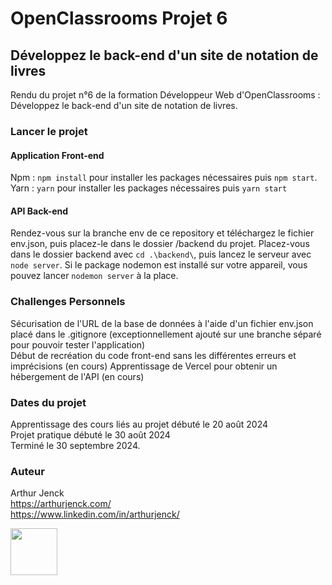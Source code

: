 # OpenClassrooms Projet 6

## Développez le back-end d'un site de notation de livres

Rendu du projet n°6 de la formation Développeur Web d'OpenClassrooms : Développez le back-end d'un site de notation de livres.

### Lancer le projet

#### Application Front-end

Npm : `npm install` pour installer les packages nécessaires puis `npm start`.  
Yarn : `yarn` pour installer les packages nécessaires puis `yarn start`

#### API Back-end

Rendez-vous sur la branche env de ce repository et téléchargez le fichier env.json, puis placez-le dans le dossier /backend du projet.
Placez-vous dans le dossier backend avec `cd .\backend\`, puis lancez le serveur avec `node server`. Si le package nodemon est installé sur votre appareil, vous pouvez lancer `nodemon server` à la place.

### Challenges Personnels

Sécurisation de l'URL de la base de données à l'aide d'un fichier env.json placé dans le .gitignore (exceptionnellement ajouté sur une branche séparé pour pouvoir tester l'application)  
Début de recréation du code front-end sans les différentes erreurs et imprécisions (en cours)
Apprentissage de Vercel pour obtenir un hébergement de l'API (en cours)

### Dates du projet

Apprentissage des cours liés au projet débuté le 20 août 2024  
Projet pratique débuté le 30 août 2024  
Terminé le 30 septembre 2024.

### Auteur

Arthur Jenck  
https://arthurjenck.com/  
https://www.linkedin.com/in/arthurjenck/

<img src="https://i.ibb.co/grKRmmn/Logo-Jaune-PNG.png" width="75">
